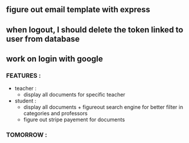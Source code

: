 ## figure out email template with express
## when logout, I should delete the token linked to user from database

## work on login with google


### FEATURES :
- teacher : 
    - display all documents for specific teacher
- student : 
    - display all documents + figureout search engine for better filter in categories and professors
    - figure out stripe payement for documents


### TOMORROW : 
